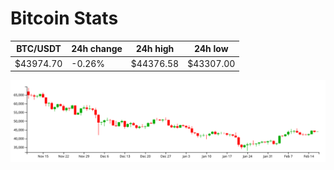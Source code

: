 # Bitcoin Stats

BTC/USDT|24h change|24h high|24h low|
|---|---|---|---|
|$43974.70|-0.26%|$44376.58|$43307.00|

<img src="./chart.svg">
